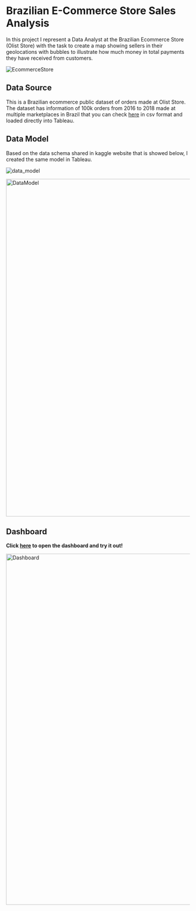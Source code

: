 # Brazilian E-Commerce Store Sales Analysis
In this project I represent a Data Analyst at the Brazilian Ecommerce Store (Olist Store) with the task to create a map showing sellers in their geolocations with bubbles to illustrate how much money in total payments they have received from customers.

![EcommerceStore](https://user-images.githubusercontent.com/61323876/137591511-511e8aaf-5aa0-439e-8ba0-b4ad9ca087fd.jpg)

## Data Source
This is a Brazilian ecommerce public dataset of orders made at Olist Store. The dataset has information of 100k orders from 2016 to 2018 made at multiple marketplaces in Brazil that you can check [here](https://www.kaggle.com/olistbr/brazilian-ecommerce?select=olist_customers_dataset.csv) in csv format and loaded directly into Tableau.

## Data Model
Based on the data schema shared in kaggle website that is showed below, I created the same model in Tableau.

![data_model](https://i.imgur.com/HRhd2Y0.png)

<img width="923" alt="DataModel" src="https://user-images.githubusercontent.com/61323876/136704315-b738f575-ffcf-43f8-a235-6790e93bf16d.png">

## Dashboard

__Click [here](https://public.tableau.com/app/profile/filipe7270/viz/BrazilianEcomerceStore/Dashboard1?publish=yes) to open the dashboard and try it out!__

<img width="960" alt="Dashboard" src="https://user-images.githubusercontent.com/61323876/136705407-71d486e3-dc83-40c2-8203-d1614dcb940e.png">

